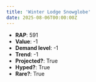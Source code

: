 ```yaml
---
title: 'Winter Lodge Snowglobe'
date: 2025-08-06T00:00:00Z
---
```

- **RAP**: 591
- **Value**: -1
- **Demand level**: -1
- **Trend**: -1
- **Projected?**: True
- **Hyped?**: True
- **Rare?**: True
